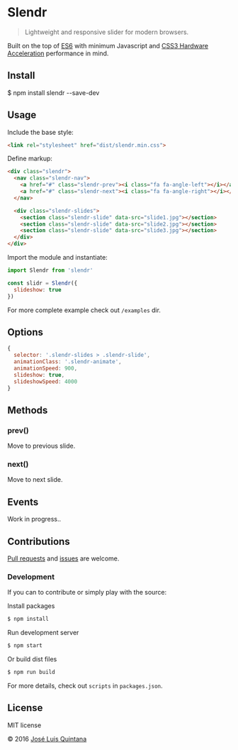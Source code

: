 # Slendr

> Lightweight and responsive slider for modern browsers.

Built on the top of [ES6](https://babeljs.io/docs/learn-es2015/) with minimum Javascript and [CSS3 Hardware Acceleration](http://www.html5rocks.com/en/tutorials/speed/high-performance-animations/) performance in mind.

## Install

$ npm install slendr --save-dev

## Usage

Include the base style:

```html
<link rel="stylesheet" href="dist/slendr.min.css">
```

Define markup:

```html
<div class="slendr">
  <nav class="slendr-nav">
    <a href="#" class="slendr-prev"><i class="fa fa-angle-left"></i></a>
    <a href="#" class="slendr-next"><i class="fa fa-angle-right"></i></a>
  </nav>

  <div class="slendr-slides">
    <section class="slendr-slide" data-src="slide1.jpg"></section>
    <section class="slendr-slide" data-src="slide2.jpg"></section>
    <section class="slendr-slide" data-src="slide3.jpg"></section>
  </div>
</div>
```

Import the module and instantiate:

```js
import Slendr from 'slendr'

const slidr = Slendr({
  slideshow: true
})
```

For more complete example check out `/examples` dir.

## Options

```js
{
  selector: '.slendr-slides > .slendr-slide',
  animationClass: '.slendr-animate',
  animationSpeed: 900,
  slideshow: true,
  slideshowSpeed: 4000
}
```

## Methods

### prev()
Move to previous slide.

### next()
Move to next slide.

## Events
Work in progress..

## Contributions

[Pull requests](./pulls) and [issues](./issues) are welcome.

### Development
If you can to contribute or simply play with the source:

Install packages

```sh
$ npm install
```

Run development server

```sh
$ npm start
```

Or build dist files

```sh
$ npm run build
```

For more details, check out `scripts` in `packages.json`.


## License
MIT license

© 2016 [José Luis Quintana](http://git.io/joseluisq)
